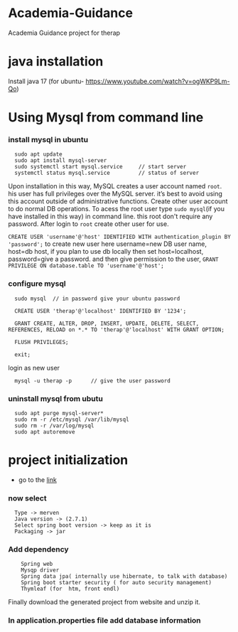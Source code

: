 # Academia-Guidance
Academia Guidance project for therap
# java installation
Install java 17 (for ubuntu- https://www.youtube.com/watch?v=ogWKP9Lm-Qo)


# Using Mysql from command line
### install mysql in ubuntu
```
  sudo apt update
  sudo apt install mysql-server
  sudo systemctl start mysql.service     // start server
  systemctl status mysql.service         // status of server
```
Upon installation in this way, MySQL creates a user account named `root`. his user has full privileges over the MySQL server. it’s best to avoid using this account outside of administrative functions. Create other user account to do normal DB operations. To acess the root user type `sudo mysql`(if you have installed in this way) in command line. this root don't require any password. After login to `root` create other user for use.
</br>

`CREATE USER 'username'@'host' IDENTIFIED WITH authentication_plugin BY 'password';` to create new user here username=new DB user name, host=db host, if you plan to use db locally then set host=localhost, password=give a password. and then give permission to the user, `GRANT PRIVILEGE ON database.table TO 'username'@'host';`

### configure mysql 
```
  sudo mysql  // in password give your ubuntu password

  CREATE USER 'therap'@'localhost' IDENTIFIED BY '1234';

  GRANT CREATE, ALTER, DROP, INSERT, UPDATE, DELETE, SELECT, REFERENCES, RELOAD on *.* TO 'therap'@'localhost' WITH GRANT OPTION;

  FLUSH PRIVILEGES;

  exit;
```
login as new user
```
  mysql -u therap -p      // give the user password 
```


### uninstall mysql from ubutu
```
  sudo apt purge mysql-server*
  sudo rm -r /etc/mysql /var/lib/mysql
  sudo rm -r /var/log/mysql
  sudo apt autoremove
```

# project initialization
- go to the [link](https://start.spring.io/)
### now select
```
  Type -> merven
  Java version -> (2.7.1)
  Select spring boot version -> keep as it is
  Packaging -> jar
```
### Add dependency
```
    Spring web
    Mysqp driver
    Spring data jpa( internally use hibernate, to talk with database)
    Spring boot starter security ( for auto security management)
    Thymleaf (for  htm, front endl)
```
Finally download the generated project from website and unzip it.
### In application.properties file add database information


